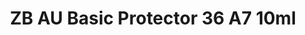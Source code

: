 ---
layout: product
title: "ZB AU Basic Protector 36 A7  10ml"
price: "330" 
desc: "Acrylic Laquer 10mL"
img_path: "/assets/img/RC077.webp"
brand: "AK "
available: false
special_offer: false
new: false
soon: false
cat: "020000"
subcat: "020200"
subsubcat: "020201"
sifra: "RC077"
popular: false
spec: false
---